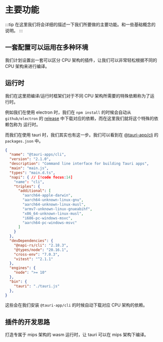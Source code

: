 # 主要功能

:::tip
在这里我们将会详细的描述一下我们所要做的主要功能。和一些基础概念的说明。
:::

## 一套配置可以运用在多种环境

我们计划设置出一套可以区分 CPU 架构的插件，让我们可以非常轻松根据不同的 CPU 架构来进行编译。

## 运行时

我们在这里把编译/运行时框架们对于不同 CPU 架构所需要的特殊依赖称为了运行时。

例如我们在使用 electron 时，我们在 `npm install` 的时候会自动从 `github/electron` 的 [release](https://github.com/electron/electron/releases/tag/v33.2.0) 中下载对应的依赖，而在这里我们就将这个特殊的依赖包称为 运行时。

而我们在使用 tauri 时，我们其实也有这一步。我们可以看到在 [@tauri-app/cli](https://github.com/tauri-apps/tauri/blob/dev/packages/cli) 的 `packages.json` 中。

```json
{
  "name": "@tauri-apps/cli",
  "version": "2.1.0",
  "description": "Command line interface for building Tauri apps",
  "main": "main.js",
  "types": "main.d.ts",
  "napi": { // [!code focus:14]
    "name": "cli",
    "triples": {
      "additional": [
        "aarch64-apple-darwin",
        "aarch64-unknown-linux-gnu",
        "aarch64-unknown-linux-musl",
        "armv7-unknown-linux-gnueabihf",
        "x86_64-unknown-linux-musl",
        "i686-pc-windows-msvc",
        "aarch64-pc-windows-msvc"
      ]
    }
  },
  "devDependencies": {
    "@napi-rs/cli": "2.18.3",
    "@types/node": "20.16.1",
    "cross-env": "7.0.3",
    "vitest": "^2.1.1"
  },
  "engines": {
    "node": ">= 10"
  },
  "bin": {
    "tauri": "./tauri.js"
  },
}
```

这些会在我们安装 `@tauri-app/cli` 的时候自动下载对应 CPU 架构的依赖。

## 插件的开发思路

打造专属于 mips 架构的 wasm 运行时，让 tauri 可以在 mips 架构下编译。
